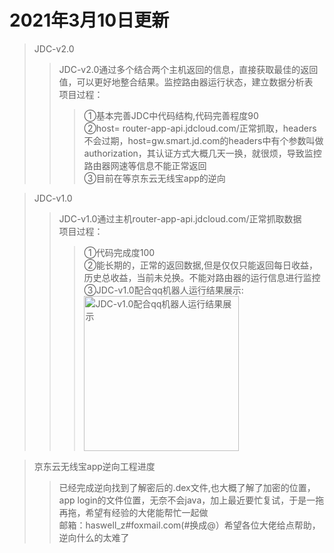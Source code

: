 2021年3月10日更新
=
>JDC-v2.0
>>JDC-v2.0通过多个结合两个主机返回的信息，直接获取最佳的返回值，可以更好地整合结果。监控路由器运行状态，建立数据分析表<br>
>>项目过程：<br>
>>>①基本完善JDC中代码结构,代码完善程度90<br>
>>>②host= router-app-api.jdcloud.com/正常抓取，headers不会过期，host=gw.smart.jd.com的headers中有个参数叫做authorization，其认证方式大概几天一换，就很烦，导致监控路由器网速等信息不能正常返回<br>
>>>③目前在等京东云无线宝app的逆向<br>

>JDC-v1.0
>>JDC-v1.0通过主机router-app-api.jdcloud.com/正常抓取数据<br>
>>项目过程：<br>
>>>①代码完成度100<br>
>>>②能长期的，正常的返回数据,但是仅仅只能返回每日收益，历史总收益，当前未兑换。不能对路由器的运行信息进行监控<br>
>>>③JDC-v1.0配合qq机器人运行结果展示:<br>
>>><img width="248" alt="JDC-v1.0配合qq机器人运行结果展示" src="https://user-images.githubusercontent.com/61647893/110599044-7237e580-81bd-11eb-918f-3e989acb3d0d.png">

>京东云无线宝app逆向工程进度
>>已经完成逆向找到了解密后的.dex文件,也大概了解了加密的位置，app login的文件位置，无奈不会java，加上最近要忙复试，于是一拖再拖，希望有经验的大佬能帮忙一起做<br>邮箱：haswell_z#foxmail.com(#换成@）希望各位大佬给点帮助，逆向什么的太难了

